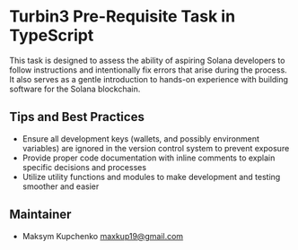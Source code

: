 # Turbin3 Pre-Requisite Task in TypeScript

This task is designed to assess the ability of aspiring Solana developers to follow instructions
and intentionally fix errors that arise during the process. It also serves as a gentle introduction
to hands-on experience with building software for the Solana blockchain.


## Tips and Best Practices
- Ensure all development keys (wallets, and possibly environment variables) are ignored in the version control system to prevent exposure
- Provide proper code documentation with inline comments to explain specific decisions and processes
- Utilize utility functions and modules to make development and testing smoother and easier


## Maintainer
- Maksym Kupchenko <maxkup19@gmail.com>
